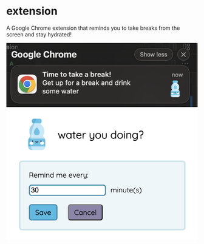 # extension
A Google Chrome extension that reminds you to take breaks from the screen and stay hydrated!

![alt text](reminder.png "chrome reminder extension popup notification")
![alt text](extension.png "chrome reminder extension")
